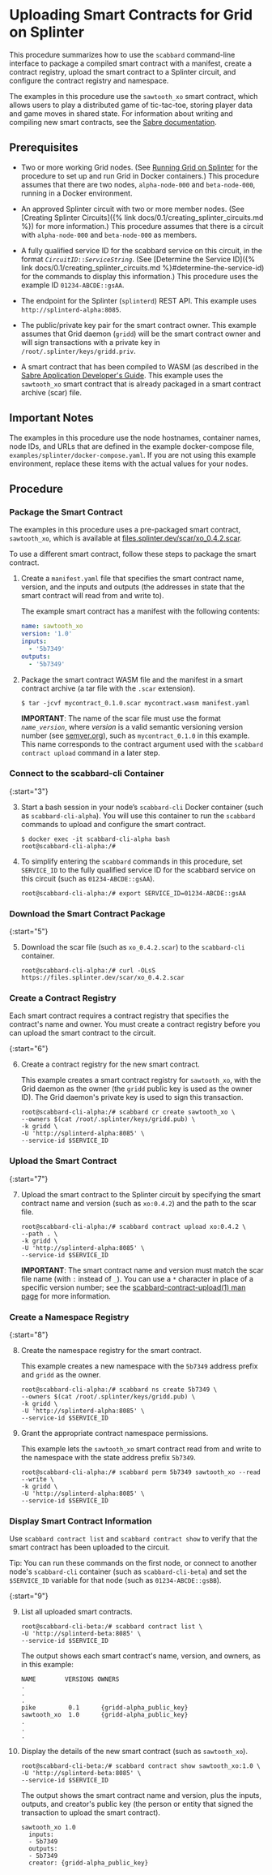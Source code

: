 # Uploading Smart Contracts for Grid on Splinter

<!--
  Copyright (c) 2018-2020 Cargill Incorporated
  Licensed under Creative Commons Attribution 4.0 International License
  https://creativecommons.org/licenses/by/4.0/
-->

This procedure summarizes how to use the `scabbard` command-line interface to
package a compiled smart contract with a manifest, create a contract registry,
upload the smart contract to a Splinter circuit, and configure the contract
registry and namespace.

The examples in this procedure use the `sawtooth_xo` smart contract, which
allows users to play a distributed game of tic-tac-toe, storing player data and
game moves in shared state. For information about writing and compiling new
smart contracts, see the [Sabre
documentation](https://sawtooth.hyperledger.org/docs/sabre/releases/latest/application_developer_guide.html).

## Prerequisites

* Two or more working Grid nodes. (See [Running Grid on
  Splinter](grid_on_splinter.md) for the procedure to set up and run Grid
  in Docker containers.) This procedure assumes that there are two nodes,
  `alpha-node-000` and `beta-node-000`, running in a Docker environment.

* An approved Splinter circuit with two or more member nodes.
  (See [Creating Splinter Circuits]({% link
  docs/0.1/creating_splinter_circuits.md %}) for more information.)
  This procedure assumes that there is a circuit with `alpha-node-000` and
  `beta-node-000` as members.

* A fully qualified service ID for the scabbard service on this circuit, in
  the format <code><i>CircuitID</i>::<i>ServiceString</i></code>.
  (See [Determine the Service ID]({% link docs/0.1/creating_splinter_circuits.md
  %}#determine-the-service-id) for the commands to display this
  information.) This procedure uses the example ID `01234-ABCDE::gsAA`.

* The endpoint for the Splinter (`splinterd`) REST API. This example uses
  `http://splinterd-alpha:8085`.

* The public/private key pair for the smart contract owner. This example assumes
  that Grid daemon (`gridd`) will be the smart contract owner and will sign
  transactions with a private key in `/root/.splinter/keys/gridd.priv`.

* A smart contract that has been compiled to WASM (as described in the
  [Sabre Application Developer's
  Guide](https://sawtooth.hyperledger.org/docs/sabre/releases/latest/application_developer_guide.html).
  This example uses the `sawtooth_xo` smart contract that is already packaged
  in a smart contract archive (scar) file.

## Important Notes

The examples in this procedure use the node hostnames, container names, node
IDs, and URLs that are defined in the example docker-compose file,
`examples/splinter/docker-compose.yaml`. If you are not using this example
environment, replace these items with the actual values for your nodes.

## Procedure

### Package the Smart Contract

The examples in this procedure uses a pre-packaged smart contract,
`sawtooth_xo`, which is available at
[files.splinter.dev/scar/xo_0.4.2.scar](https://files.splinter.dev/scar/xo_0.4.2.scar).

To use a different smart contract, follow these steps to package the
smart contract.

1. Create a `manifest.yaml` file that specifies the smart contract name,
   version, and the inputs and outputs (the addresses in state that the smart
   contract will read from and write to).

   The example smart contract has a manifest with the following contents:

    ``` yaml
    name: sawtooth_xo
    version: '1.0'
    inputs:
      - '5b7349'
    outputs:
      - '5b7349'
    ```

1. Package the smart contract WASM file and the manifest in a smart contract
   archive (a tar file with the `.scar` extension).

    ``` console
    $ tar -jcvf mycontract_0.1.0.scar mycontract.wasm manifest.yaml
    ```

    **IMPORTANT**: The name of the scar file must use the format
    <code><i>name</i>_<i>version</i></code>, where <i>version</i> is a valid
    semantic versioning version number (see [semver.org](https://semver.org/)),
    such as `mycontract_0.1.0` in this example. This name corresponds to the
    contract argument used with the `scabbard contract upload` command in a
    later step.

### Connect to the scabbard-cli Container

{:start="3"}

3. Start a bash session in your node’s `scabbard-cli` Docker container (such as
   `scabbard-cli-alpha`).  You will use this container to run the `scabbard`
   commands to upload and configure the smart contract.

   ```
   $ docker exec -it scabbard-cli-alpha bash
   root@scabbard-cli-alpha:/#
   ```

1. To simplify entering the `scabbard` commands in this procedure, set
   `SERVICE_ID` to the fully qualified service ID for the scabbard service on
   this circuit (such as `01234-ABCDE::gsAA`).

   ```
   root@scabbard-cli-alpha:/# export SERVICE_ID=01234-ABCDE::gsAA
   ```

### Download the Smart Contract Package

{:start="5"}

5. Download the scar file (such as `xo_0.4.2.scar`) to the `scabbard-cli`
   container.

   ```
   root@scabbard-cli-alpha:/# curl -OLsS https://files.splinter.dev/scar/xo_0.4.2.scar
   ```

### Create a Contract Registry

Each smart contract requires a contract registry that specifies the contract's
name and owner. You must create a contract registry before you can upload the
smart contract to the circuit.

{:start="6"}

6. Create a contract registry for the new smart contract.

   This example creates a smart contract registry for `sawtooth_xo`, with the
   Grid daemon as the owner (the `gridd` public key is used as the owner ID).
   The Grid daemon's private key is used to sign this transaction.

   ```
   root@scabbard-cli-alpha:/# scabbard cr create sawtooth_xo \
   --owners $(cat /root/.splinter/keys/gridd.pub) \
   -k gridd \
   -U 'http://splinterd-alpha:8085' \
   --service-id $SERVICE_ID
   ```

### Upload the Smart Contract

{:start="7"}

7. Upload the smart contract to the Splinter circuit by specifying the smart
   contract name and version (such as `xo:0.4.2`) and the path to the scar file.

   ```
   root@scabbard-cli-alpha:/# scabbard contract upload xo:0.4.2 \
   --path . \
   -k gridd \
   -U 'http://splinterd-alpha:8085' \
   --service-id $SERVICE_ID
   ```

   **IMPORTANT**: The smart contract name and version must match the scar file
   name (with `:` instead of `_`). You can use a `*` character in place
   of a specific version number; see the [scabbard-contract-upload(1) man
   page](https://www.splinter.dev/docs/0.4/references/cli/scabbard-contract-upload.1.html)
   for more information.

### Create a Namespace Registry

{:start="8"}

8. Create the namespace registry for the smart contract.

   This example creates a new namespace with the `5b7349` address prefix and
   `gridd` as the owner.

   ```
   root@scabbard-cli-alpha:/# scabbard ns create 5b7349 \
   --owners $(cat /root/.splinter/keys/gridd.pub) \
   -k gridd \
   -U 'http://splinterd-alpha:8085' \
   --service-id $SERVICE_ID
   ```

1. Grant the appropriate contract namespace permissions.

   This example lets the `sawtooth_xo` smart contract read from and write to
   the namespace with the state address prefix `5b7349`.

   ```
   root@scabbard-cli-alpha:/# scabbard perm 5b7349 sawtooth_xo --read --write \
   -k gridd \
   -U 'http://splinterd-alpha:8085' \
   --service-id $SERVICE_ID
   ```

### Display Smart Contract Information

Use `scabbard contract list` and `scabbard contract show`
to verify that the smart contract has been uploaded to the circuit.

Tip: You can run these commands on the first node, or connect to another node's
`scabbard-cli` container (such as `scabbard-cli-beta`) and set the
`$SERVICE_ID` variable for that node (such as `01234-ABCDE::gsBB`).

{:start="9"}

9. List all uploaded smart contracts.

   ```
   root@scabbard-cli-beta:/# scabbard contract list \
   -U 'http://splinterd-beta:8085' \
   --service-id $SERVICE_ID
   ```

   The output shows each smart contract's name, version, and owners, as in this
   example:

   ```
   NAME        VERSIONS OWNERS
   .
   .
   .
   pike         0.1      {gridd-alpha_public_key}
   sawtooth_xo  1.0      {gridd-alpha_public_key}
   .
   .
   .
   ```

1. Display the details of the new smart contract (such as `sawtooth_xo`).

   ```
   root@scabbard-cli-beta:/# scabbard contract show sawtooth_xo:1.0 \
   -U 'http://splinterd-beta:8085' \
   --service-id $SERVICE_ID
   ```

   The output shows the smart contract name and version, plus the
   inputs, outputs, and creator's public key (the person or entity that
   signed the transaction to upload the smart contract).

   ```
   sawtooth_xo 1.0
     inputs:
     - 5b7349
     outputs:
     - 5b7349
     creator: {gridd-alpha_public_key}
   ```
